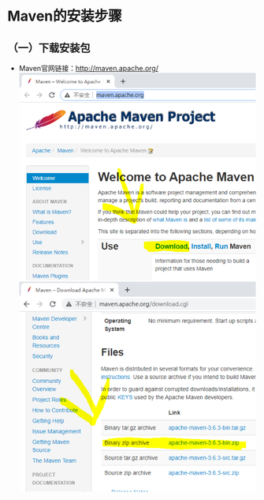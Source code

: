 # Maven的安装步骤

## （一）下载安装包

- Maven官网链接：http://maven.apache.org/
![图1-1](note/1.png)
![图1-2](note/2.png)